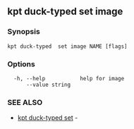## kpt duck-typed  set image



### Synopsis



```
kpt duck-typed  set image NAME [flags]
```

### Options

```
  -h, --help           help for image
      --value string   
```

### SEE ALSO

* [kpt duck-typed  set](kpt_duck-typed__set.md)	 - 

